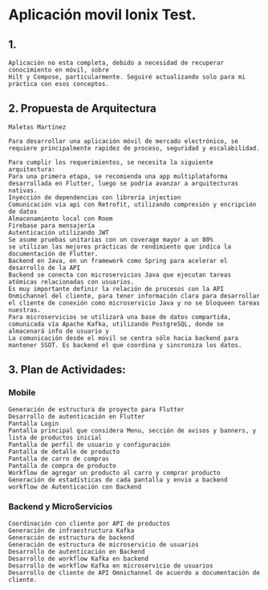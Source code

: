 # Aplicación movil Ionix Test.

## 1.
    Aplicación no esta completa, debido a necesidad de recuperar conocimiento en móvil, sobre
    Hilt y Compose, particularmente. Seguiré actualizando solo para mi práctica con esos conceptos.

## 2. Propuesta de Arquitectura
    Maletas Martínez
    
    Para desarrollar una aplicación móvil de mercado electrónico, se requiere principalmente rapidez de proceso, seguridad y escalabilidad.
    
    Para cumplir los requerimientos, se necesita la siguiente arquitectura:
    Para una primera etapa, se recomienda una app multiplataforma desarrollada en Flutter, luego se podría avanzar a arquitecturas nativas. 
    Inyección de dependencias con librería injection
    Comunicación via api con Retrofit, utilizando compresión y encripción de datos
    Almacenamiento local con Room
    Firebase para mensajería
    Autenticación utilizando JWT
    Se asume pruebas unitarias con un coverage mayor a un 80%
    se utilizan las mejores prácticas de rendimiento que indica la documentación de Flutter.
    Backend en Java, en un framework como Spring para acelerar el desarrollo de la API
    Backend se conecta con microservicios Java que ejecutan tareas atómicas relacionadas con usuarios.
    Es muy importante definir la relación de procesos con la API Onmichannel del cliente, para tener información clara para desarrollar el cliente de conexión como microservicio Java y no se bloqueen tareas nuestras.
    Para microservicios se utilizará una base de datos compartida, comunicada vía Apache Kafka, utilizando PostgreSQL, donde se almacenará info de usuario y 
    La comunicación desde el móvil se centra sólo hacia backend para mantener SSOT. Es backend el que coordina y sincroniza los datos.

## 3. Plan de Actividades:
### Mobile

    Generación de estructura de proyecto para Flutter
    Desarrollo de autenticación en Flutter
    Pantalla Login
    Pantalla principal que considera Menu, sección de avisos y banners, y lista de productos inicial
    Pantalla de perfil de usuario y configuración
    Pantalla de detalle de producto
    Pantalla de carro de compras
    Pantalla de compra de producto
    Workflow de agregar un producto al carro y comprar producto
    Generación de estadísticas de cada pantalla y envio a backend
    workflow de Autenticación con Backend

### Backend y MicroServicios

    Coordinación con cliente por API de productos
    Generación de infraestructura Kafka
    Generación de estructura de backend
    Generación de estructura de microservicio de usuarios
    Desarrollo de autenticación en Backend
    Desarrollo de workflow Kafka en backend
    Desarrollo de workflow Kafka en microservicio de usuarios
    Desarrollo de cliente de API Omnichannel de acuerdo a documentación de cliente.




